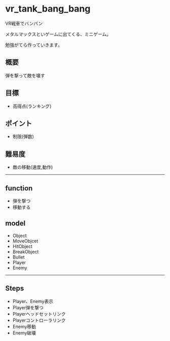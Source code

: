 # vr_tank_bang_bang
VR戦車でバンバン

メタルマックスといゲームに出てくる、ミニゲーム。

勉強がてら作っていきます。


## 概要

弾を撃って敵を壊す

## 目標

* 高得点(ランキング)

## ポイント

* 制限(弾数)

## 難易度

* 敵の移動(速度,動作)

-------

## function

* 弾を撃つ
* 移動する

## model

* Object
* MoveObjcet
* HitObject
* BreakObject
* Bullet
* Player
* Enemy


----------------


## Steps

* Player、Enemy表示
* Player弾を撃つ
* Playerヘッドセットリンク
* Playerコントローラリンク
* Enemy移動
* Enemy破壊
